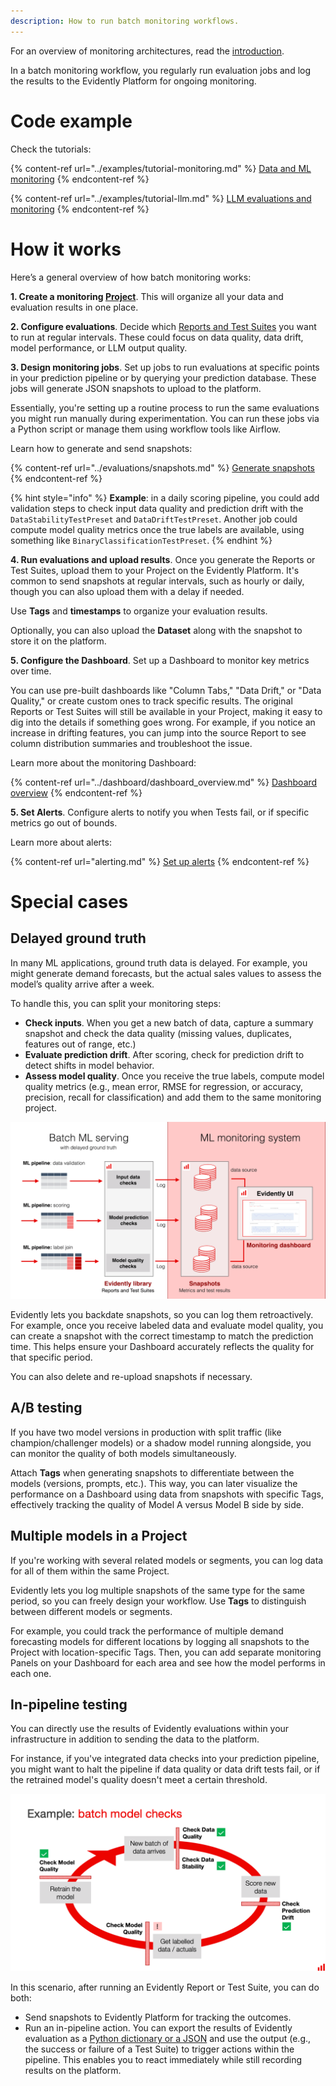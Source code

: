 ```yaml
---
description: How to run batch monitoring workflows.
---   
```


For an overview of monitoring architectures, read the [introduction](monitoring_overview.md).

In a batch monitoring workflow, you regularly run evaluation jobs and log the results to the Evidently Platform for ongoing monitoring.

# Code example

Check the tutorials:

{% content-ref url="../examples/tutorial-monitoring.md" %}
[Data and ML monitoring](../examples/tutorial-monitoring.md)
{% endcontent-ref %}

{% content-ref url="../examples/tutorial-llm.md" %}
[LLM evaluations and monitoring](../examples/tutorial-llm.md)
{% endcontent-ref %}

# How it works
Here’s a general overview of how batch monitoring works:

**1. Create a monitoring [Project](../projects/add_project.md)**. This will organize all your data and evaluation results in one place.

**2. Configure evaluations**. Decide which [Reports and Test Suites](../tests-and-reports/introduction.md) you want to run at regular intervals. These could focus on data quality, data drift, model performance, or LLM output quality.
 
**3. Design monitoring jobs**. Set up jobs to run evaluations at specific points in your prediction pipeline or by querying your prediction database. These jobs will generate JSON snapshots to upload to the platform.

Essentially, you're setting up a routine process to run the same evaluations you might run manually during experimentation. You can run these jobs via a Python script or manage them using workflow tools like Airflow.

Learn how to generate and send snapshots:

{% content-ref url="../evaluations/snapshots.md" %}
[Generate snapshots](../evaluations/snapshots.md)
{% endcontent-ref %}

{% hint style="info" %}
**Example**: in a daily scoring pipeline, you could add validation steps to check input data quality and prediction drift with the `DataStabilityTestPreset` and `DataDriftTestPreset`. Another job could compute model quality metrics once the true labels are available, using something like `BinaryClassificationTestPreset`. 
{% endhint %}

**4. Run evaluations and upload results**. Once you generate the Reports or Test Suites, upload them to your Project on the Evidently Platform. It's common to send snapshots at regular intervals, such as hourly or daily, though you can also upload them with a delay if needed. 

Use **Tags** and **timestamps** to organize your evaluation results.

Optionally, you can also upload the **Dataset** along with the snapshot to store it on the platform. 

**5. Configure the Dashboard**. Set up a Dashboard to monitor key metrics over time. 

You can use pre-built dashboards like "Column Tabs," "Data Drift," or "Data Quality," or create custom ones to track specific results. The original Reports or Test Suites will still be available in your Project, making it easy to dig into the details if something goes wrong. For example, if you notice an increase in drifting features, you can jump into the source Report to see column distribution summaries and troubleshoot the issue.

Learn more about the monitoring Dashboard:

{% content-ref url="../dashboard/dashboard_overview.md" %}
[Dashboard overview](../dashboard/dashboard_overview.md)
{% endcontent-ref %}

**5. Set Alerts**. Configure alerts to notify you when Tests fail, or if specific metrics go out of bounds.

Learn more about alerts:

{% content-ref url="alerting.md" %}
[Set up alerts](alerting.md)
{% endcontent-ref %}

# Special cases

## Delayed ground truth

In many ML applications, ground truth data is delayed. For example, you might generate demand forecasts, but the actual sales values to assess the model’s quality arrive after a week.

To handle this, you can split your monitoring steps:
* **Check inputs**. When you get a new batch of data, capture a summary snapshot and check the data quality (missing values, duplicates, features out of range, etc.)
* **Evaluate prediction drift**. After scoring, check for prediction drift to detect shifts in model behavior.
* **Assess model quality**. Once you receive the true labels, compute model quality metrics (e.g., mean error, RMSE for regression, or accuracy, precision, recall for classification) and add them to the same monitoring project.

![](../.gitbook/assets/monitoring/monitoring_batch_workflow_min.png)

Evidently lets you backdate snapshots, so you can log them retroactively. For example, once you receive labeled data and evaluate model quality, you can create a snapshot with the correct timestamp to match the prediction time. This helps ensure your Dashboard accurately reflects the quality for that specific period.

You can also delete and re-upload snapshots if necessary.

## A/B testing

If you have two model versions in production with split traffic (like champion/challenger models) or a shadow model running alongside, you can monitor the quality of both models simultaneously.

Attach **Tags** when generating snapshots to differentiate between the models (versions, prompts, etc.). This way, you can later visualize the performance on a Dashboard using data from snapshots with specific Tags, effectively tracking the quality of Model A versus Model B side by side.

## Multiple models in a Project 

If you're working with several related models or segments, you can log data for all of them within the same Project. 

Evidently lets you log multiple snapshots of the same type for the same period, so you can freely design your workflow. Use **Tags** to distinguish between different models or segments. 

For example, you could track the performance of multiple demand forecasting models for different locations by logging all snapshots to the Project with location-specific Tags. Then, you can add separate monitoring Panels on your Dashboard for each area and see how the model performs in each one.

## In-pipeline testing 

You can directly use the results of Evidently evaluations within your infrastructure in addition to sending the data to the platform. 

For instance, if you've integrated data checks into your prediction pipeline, you might want to halt the pipeline if data quality or data drift tests fail, or if the retrained model's quality doesn't meet a certain threshold.

![](../.gitbook/assets/tests/test_suite_lifecycle-min.png)

In this scenario, after running an Evidently Report or Test Suite, you can do both:
* Send snapshots to Evidently Platform for tracking the outcomes.
* Run an in-pipeline action. You can export the results of Evidently evaluation as a [Python dictionary or a JSON](../tests-and-reports/output_formats.md) and use the output (e.g., the success or failure of a Test Suite) to trigger actions within the pipeline. This enables you to react immediately while still recording results on the platform.
